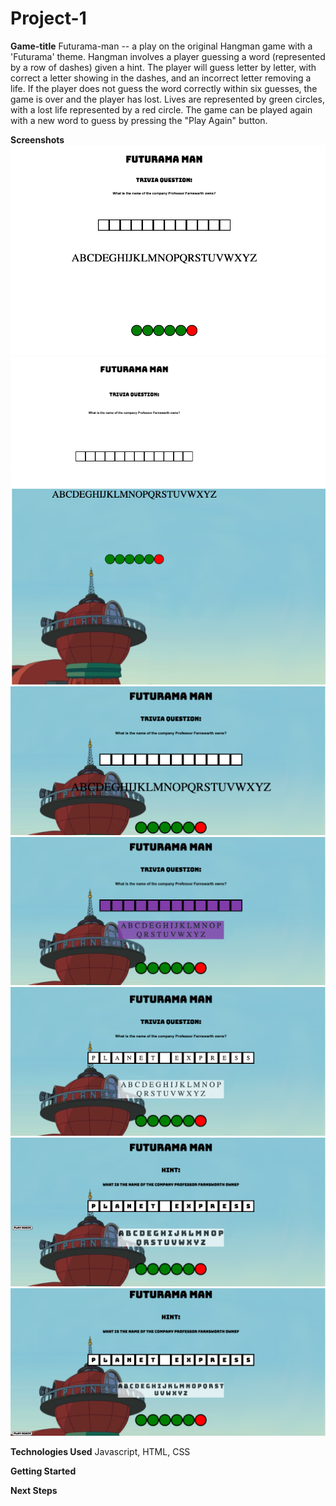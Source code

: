 # Project-1

**Game-title**
Futurama-man -- a play on the original Hangman game with a 'Futurama' theme. Hangman involves a player guessing a word (represented by a row of dashes) given a hint. The player will guess letter by letter, with correct a letter showing in the dashes, and an incorrect letter removing a life. If the player does not guess the word correctly within six guesses, the game is over and the player has lost. Lives are represented by green circles, with a lost life represented by a red circle. The game can be played again with a new word to guess by pressing the "Play Again" button.

**Screenshots**
![First screenshot](./img/screenshot-1.png)
![Second screenshot](./img/screenshot-2.png)
![Third screenshot](./img/screenshot-3.png)
![Fourth screenshot](./img/screenshot-4.png)
![Fifth screenshot](./img/screenshot-5.png)
![Sixth screenshot](./img/screenshot-6.png)
![Seventh screenshot](./img/screenshot-7.png)


**Technologies Used** 
Javascript, HTML, CSS

**Getting Started**

**Next Steps**

